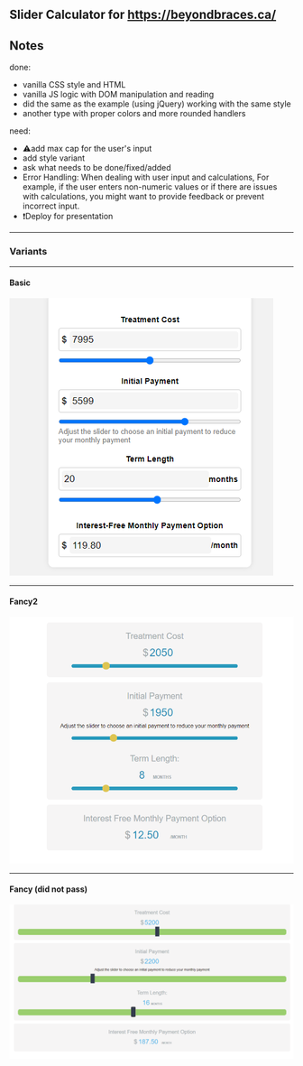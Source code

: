 ## Slider Calculator for https://beyondbraces.ca/

## Notes

done:
- vanilla CSS style and HTML
- vanilla JS logic with  DOM manipulation and reading
- did the same as the example (using jQuery) working with the same style
- another type with proper colors and more rounded handlers

need:
- ⚠️add max cap for the user's input 
- add style variant
- ask what needs to be done/fixed/added
- Error Handling: When dealing with user input and calculations,  For example, if the user enters non-numeric values or if there are issues with calculations, you might want to provide feedback or prevent incorrect input.
- ❗Deploy for presentation
___
### Variants
___
#### Basic
![](./docs/BasicStyle.png)
___
#### Fancy2
![](./docs/Blue&Orange.png)

---
#### Fancy (did not pass)
![](./docs/jQueryStyle.png)
